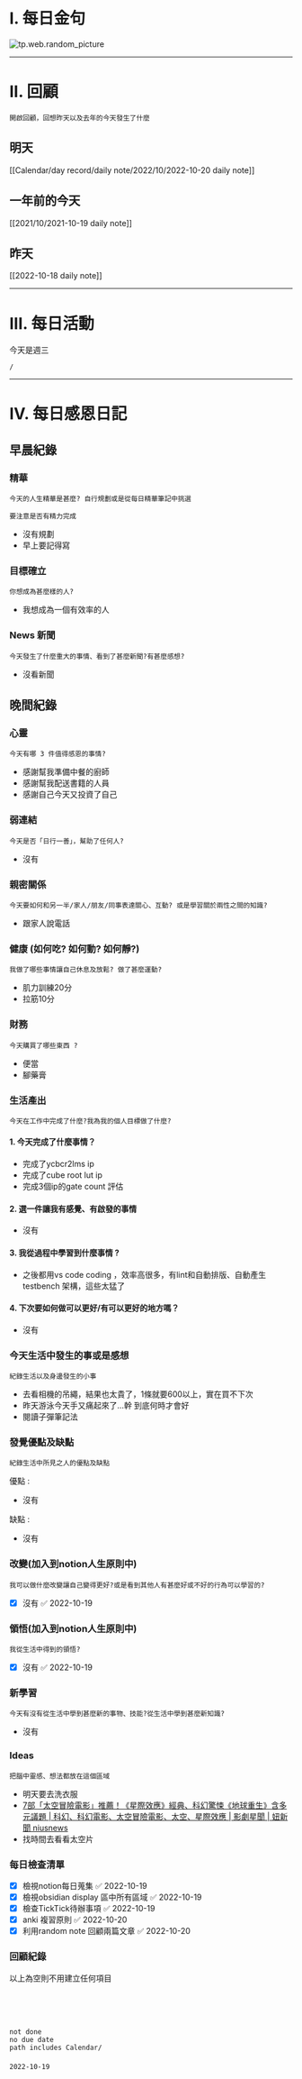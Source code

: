 # I. 每日金句
![tp.web.random_picture](https://images.unsplash.com/photo-1665329929710-644672e5b705?crop=entropy&cs=tinysrgb&fit=crop&fm=jpg&h=1080&ixid=MnwxfDB8MXxyYW5kb218MHx8fHx8fHx8MTY2NjE5MDA0Mw&ixlib=rb-1.2.1&q=80&w=1920) 

---

# II. 回顧
```note-brown
開啟回顧，回想昨天以及去年的今天發生了什麼
```

## 明天
[[Calendar/day record/daily note/2022/10/2022-10-20 daily note]]

## 一年前的今天
[[2021/10/2021-10-19 daily note]]

## 昨天
[[2022-10-18 daily note]] 


---
# III. 每日活動
今天是週三
```ActivityHistory
/

```

---
# IV. 每日感恩日記
## 早晨紀錄
### 精華
```note-brown
今天的人生精華是甚麼? 自行規劃或是從每日精華筆記中挑選
```
```note-red
要注意是否有精力完成
```
- 沒有規劃
- 早上要記得寫

### 目標確立
```note-brown
你想成為甚麼樣的人?
```
- 我想成為一個有效率的人

### News 新聞
```note-brown
今天發生了什麼重大的事情、看到了甚麼新聞?有甚麼感想?
```
- 沒看新聞

## 晚間紀錄
### 心靈
```note-brown
今天有哪 3 件值得感恩的事情?
```
- 感謝幫我準備中餐的廚師
- 感謝幫我配送書籍的人員
- 感謝自己今天又投資了自己

### 弱連結
```note-brown
今天是否「日行一善」，幫助了任何人?
```
- 沒有

### 親密關係
```note-brown
今天要如何和另一半/家人/朋友/同事表達關心、互動? 或是學習關於兩性之間的知識?
```
- 跟家人說電話

### 健康 (如何吃? 如何動? 如何靜?)
```note-brown
我做了哪些事情讓自己休息及放鬆? 做了甚麼運動?
```
- 肌力訓練20分
- 拉筋10分

### 財務
```note-brown
今天購買了哪些東西 ?
```
- 便當
- 腳藥膏

### 生活產出
```note-brown
今天在工作中完成了什麼?我為我的個人目標做了什麼?
```
#### 1. 今天完成了什麼事情？ 
- 完成了ycbcr2lms ip 
- 完成了cube root lut ip 
- 完成3個ip的gate count 評估

#### 2. 選一件讓我有感覺、有啟發的事情 
- 沒有

#### 3. 我從過程中學習到什麼事情 ? 
- 之後都用vs code coding ，效率高很多，有lint和自動排版、自動產生testbench 架構，這些太猛了

#### 4. 下次要如何做可以更好/有可以更好的地方嗎？
- 沒有

### 今天生活中發生的事或是感想
```note-brown
紀錄生活以及身邊發生的小事
```
- 去看相機的吊繩，結果也太貴了，1條就要600以上，實在買不下次
- 昨天游泳今天手又痛起來了...幹 到底何時才會好
- 閱讀子彈筆記法

### 發覺優點及缺點
```note-brown
紀錄生活中所見之人的優點及缺點
```
優點 : 
- 沒有

缺點 : 
- 沒有

### 改變(加入到notion人生原則中)
```note-brown
我可以做什麼改變讓自己變得更好?或是看到其他人有甚麼好或不好的行為可以學習的?
```
- [x] 沒有 ✅ 2022-10-19

### 領悟(加入到notion人生原則中)
```note-brown
我從生活中得到的領悟?
```
- [x] 沒有 ✅ 2022-10-19

### 新學習
```note-brown
今天有沒有從生活中學到甚麼新的事物、技能?從生活中學到甚麼新知識?
```
- 沒有

### Ideas
```note-brown
把腦中靈感、想法都放在這個區域
```
- 明天要去洗衣服
- [7部「太空冒險電影」推薦！《星際效應》經典、科幻驚悚《地球重生》含多元議題 | 科幻、科幻電影、太空冒險電影、太空、星際效應 | 影劇星聞 | 妞新聞 niusnews](https://www.niusnews.com/=P1vl4vx42)
- 找時間去看看太空片

### 每日檢查清單
- [x] 檢視notion每日蒐集 ✅ 2022-10-19
- [x] 檢視obsidian display 區中所有區域 ✅ 2022-10-19
- [x] 檢查TickTick待辦事項 ✅ 2022-10-19
- [x] anki 複習原則 ✅ 2022-10-20
- [x] 利用random note 回顧兩篇文章 ✅ 2022-10-20
 
### 回顧紀錄

以上為空則不用建立任何項目


###  
```
 
```

###  
#### 
```

```
#### 
```
not done
no due date
path includes Calendar/

```

#### 

```
2022-10-19
```

